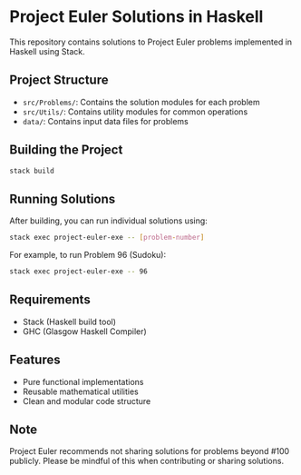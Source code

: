 # Project Euler Solutions in Haskell

This repository contains solutions to Project Euler problems implemented in Haskell using Stack.

## Project Structure
- `src/Problems/`: Contains the solution modules for each problem
- `src/Utils/`: Contains utility modules for common operations
- `data/`: Contains input data files for problems

## Building the Project
```bash
stack build
```

## Running Solutions
After building, you can run individual solutions using:
```bash
stack exec project-euler-exe -- [problem-number]
```

For example, to run Problem 96 (Sudoku):
```bash
stack exec project-euler-exe -- 96
```

## Requirements
- Stack (Haskell build tool)
- GHC (Glasgow Haskell Compiler)

## Features
- Pure functional implementations
- Reusable mathematical utilities
- Clean and modular code structure

## Note
Project Euler recommends not sharing solutions for problems beyond #100 publicly. Please be mindful of this when contributing or sharing solutions.
